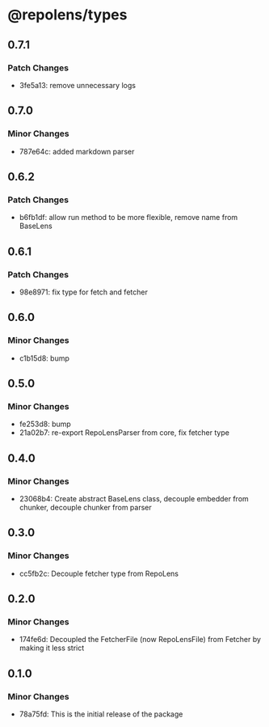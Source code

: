 # @repolens/types

## 0.7.1

### Patch Changes

- 3fe5a13: remove unnecessary logs

## 0.7.0

### Minor Changes

- 787e64c: added markdown parser

## 0.6.2

### Patch Changes

- b6fb1df: allow run method to be more flexible, remove name from BaseLens

## 0.6.1

### Patch Changes

- 98e8971: fix type for fetch and fetcher

## 0.6.0

### Minor Changes

- c1b15d8: bump

## 0.5.0

### Minor Changes

- fe253d8: bump
- 21a02b7: re-export RepoLensParser from core, fix fetcher type

## 0.4.0

### Minor Changes

- 23068b4: Create abstract BaseLens class, decouple embedder from chunker, decouple chunker from parser

## 0.3.0

### Minor Changes

- cc5fb2c: Decouple fetcher type from RepoLens

## 0.2.0

### Minor Changes

- 174fe6d: Decoupled the FetcherFile (now RepoLensFile) from Fetcher by making it less strict

## 0.1.0

### Minor Changes

- 78a75fd: This is the initial release of the package
